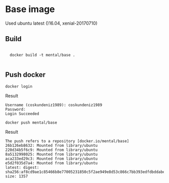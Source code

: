 # Base image
Used ubuntu latest ()16.04, xenial-20170710)

## Build

  <pre><code>
  docker build -t mental/base .
  </code></pre>
  
## Push docker

``` 
docker login
```
Result
```
Username (coskundeniz1989): coskundeniz1989
Password: 
Login Succeeded
```


``` 
docker push mental/base
```
Result

```
The push refers to a repository [docker.io/mental/base]
26b126eb8632: Mounted from library/ubuntu 
220d34b5f6c9: Mounted from library/ubuntu 
8a5132998025: Mounted from library/ubuntu 
aca233ed29c3: Mounted from library/ubuntu 
e5d2f035d7a4: Mounted from library/ubuntu 
latest: digest: sha256:af8cd9ae1c85466b8e77005231850c5f2ae949e8d53c866c7bb393edfdbddabe size: 1357
```